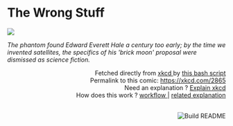 # <b>The Wrong Stuff</b>

[![](https://imgs.xkcd.com/comics/the_wrong_stuff.png)](https://xkcd.com/2865)

<i>The phantom found Edward Everett Hale a century too early; by the time we invented satellites, the specifics of his &#39;brick moon&#39; proposal were dismissed as science fiction.</i>

<div align="right">
  Fetched directly from
  <a href="https://xkcd.com">
    xkcd
  </a>
  by
  <a href="https://github.com/Vanille-N/Vanille-N/blob/master/fetch">
    this bash script
  </a>
</div>
<div align="right">
  Permalink to this comic:
  <a href="https://xkcd.com/2865">
    https://xkcd.com/2865
  </a>
</div>
<div align="right">
  Need an explanation ?
  <a href="https://www.explainxkcd.com/wiki/index.php/2865">
    Explain xkcd
  </a>
</div>
<div align="right">
  How does this work ?
  <a href="https://github.com/Vanille-N/Vanille-N/blob/master/.github/workflows/build.yml">
    workflow
  </a>
  |
  <a href="https://simonwillison.net/2020/Jul/10/self-updating-profile-readme/">
    related explanation
  </a>
</div><br>

<a href="https://github.com/Vanille-N/Vanille-N/actions"><img src="https://github.com/Vanille-N/Vanille-N/workflows/Build%20README/badge.svg" align="right" alt="Build README"></a>
